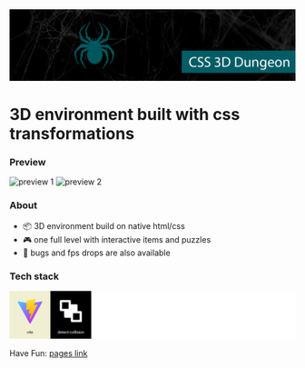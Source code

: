 <img src="./github extras/github poster.jpg">

# 3D environment built with css transformations

### Preview

<img width="49%" src="./github extras/preview 1.gif" alt="preview 1"> <img width="49%" src="./github extras/preview 2.gif" alt="preview 2">

### About

*  :package: 3D environment build on native html/css
*  :video_game: one full level with interactive items and puzzles
*  :ant: bugs and fps drops are also available
  
### Tech stack

<img src="./github extras/tech stack.jpg" alt="tech stack list">

Have Fun: <a href="https://mero-plaform.github.io/CSS-3D-Dungeon"> pages link </a>
